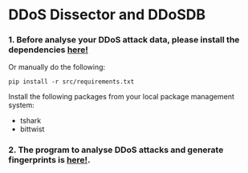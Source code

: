 # DDoS Dissector and DDoSDB

### 1. Before analyse your DDoS attack data, please install the dependencies [here!](https://github.com/jjsantanna/ddosdb/blob/master/src/installer/install_dependencies.sh)

Or manually do the following:

`pip install -r src/requirements.txt`

Install the following packages from your local package management system:
* tshark
* bittwist

### 2. The program to analyse DDoS attacks and generate fingerprints is [here!](https://github.com/jjsantanna/ddosdb/blob/master/src/ddos_dissector.py).

